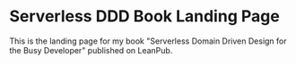 # Serverless DDD Book Landing Page

This is the landing page for my book "Serverless Domain Driven Design for the Busy Developer" published on LeanPub.